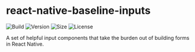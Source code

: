 # react-native-baseline-inputs

![Build](https://img.shields.io/travis/promptworks/react-native-forms/master?style=flat-square)
![Version](https://img.shields.io/npm/v/react-native-baseline-inputs?style=flat-square)
![Size](https://img.shields.io/bundlephobia/min/react-native-baseline-inputs?style=flat-square)
![License](https://img.shields.io/npm/l/react-native-baseline-inputs?style=flat-square)

A set of helpful input components that take the burden out of building forms in React Native.
